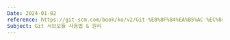 ```yaml
---
Date: 2024-01-02
reference: https://git-scm.com/book/ko/v2/Git-%EB%8F%84%EA%B5%AC-%EC%84%9C%EB%B8%8C%EB%AA%A8%EB%93%88
Subject: Git 서브모듈 사용법 & 원리
---
```

